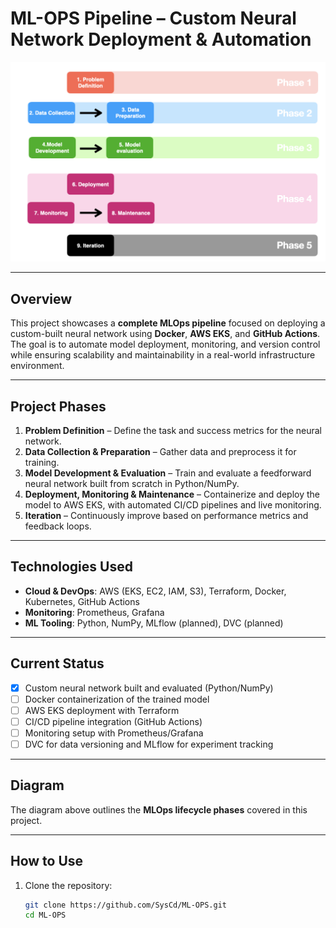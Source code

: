 # ML-OPS Pipeline – Custom Neural Network Deployment & Automation

![MLOps Lifecycle](/images/mlops.png)

---

## Overview

This project showcases a **complete MLOps pipeline** focused on deploying a custom-built neural network using **Docker**, **AWS EKS**, and **GitHub Actions**. The goal is to automate model deployment, monitoring, and version control while ensuring scalability and maintainability in a real-world infrastructure environment.

---

## Project Phases

1. **Problem Definition** – Define the task and success metrics for the neural network.
2. **Data Collection & Preparation** – Gather data and preprocess it for training.
3. **Model Development & Evaluation** – Train and evaluate a feedforward neural network built from scratch in Python/NumPy.
4. **Deployment, Monitoring & Maintenance** – Containerize and deploy the model to AWS EKS, with automated CI/CD pipelines and live monitoring.
5. **Iteration** – Continuously improve based on performance metrics and feedback loops.

---

## Technologies Used

- **Cloud & DevOps**: AWS (EKS, EC2, IAM, S3), Terraform, Docker, Kubernetes, GitHub Actions
- **Monitoring**: Prometheus, Grafana
- **ML Tooling**: Python, NumPy, MLflow (planned), DVC (planned)

---

## Current Status

- [x] Custom neural network built and evaluated (Python/NumPy)
- [ ] Docker containerization of the trained model
- [ ] AWS EKS deployment with Terraform
- [ ] CI/CD pipeline integration (GitHub Actions)
- [ ] Monitoring setup with Prometheus/Grafana
- [ ] DVC for data versioning and MLflow for experiment tracking

---

## Diagram

The diagram above outlines the **MLOps lifecycle phases** covered in this project.

---

## How to Use

1. Clone the repository:
   ```bash
   git clone https://github.com/SysCd/ML-OPS.git
   cd ML-OPS
